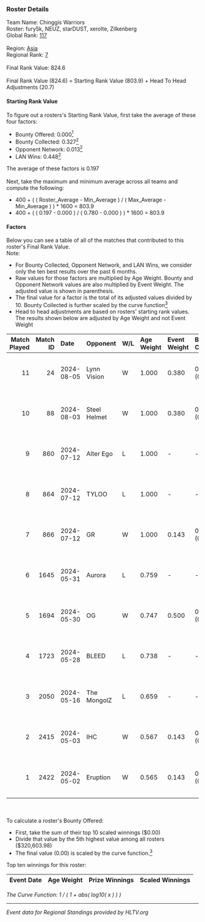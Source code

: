 ### Roster Details<br />
Team Name: Chinggis Warriors<br />
Roster: fury5k, NEUZ, starDUST, xerolte, Zilkenberg<br />
Global Rank: [117](../standings_global.md)<br />
<br />
Region: [Asia]( ../standings_asia.md)<br />
Regional Rank: [7]( ../standings_asia.md)<br />
<br />
Final Rank Value:  824.6<br />
<br />
Final Rank Value (824.6) = Starting Rank Value (803.9) + Head To Head Adjustments (20.7)<br />

#### Starting Rank Value<br />
To figure out a rosters's Starting Rank Value, first take the average of these four factors:<br />
- Bounty Offered: 0.000[<sup>1</sup>](#table2)
- Bounty Collected: 0.327[<sup>2</sup>](#table1)
- Opponent Network: 0.013[<sup>2</sup>](#table1)
- LAN Wins: 0.448[<sup>2</sup>](#table1)

The average of these factors is 0.197<br />
<br />
Next, take the maximum and minimum average across all teams and compute the following:<br />
- 400 + ( ( Roster_Average - Min_Average ) / ( Max_Average - Min_Average ) ) * 1600 = 803.9
- 400 + ( ( 0.197 - 0.000 ) / ( 0.780 - 0.000 ) ) * 1600 = 803.9


#### Factors<br />
Below you can see a table of all of the matches that contributed to this roster's Final Rank Value.<br />
Note:<br />

- For Bounty Collected, Opponent Network, and LAN Wins, we consider only the ten best results over the past 6 months.
- Raw values for those factors are multiplied by Age Weight. Bounty and Opponent Network values are also multiplied by Event Weight. The adjusted value is shown in parenthesis.
- The final value for a factor is the total of its adjusted values divided by 10. Bounty Collected is further scaled by the curve function[<sup>3</sup>](#curveFunction)
- Head to head adjustments are based on rosters' starting rank values. The results shown below are adjusted by Age Weight and not Event Weight
<span id="table1"></span><br />


| Match Played | Match ID | Date       | Opponent     | W/L | Age Weight | Event Weight | Bounty Collected | Opponent Network | LAN Wins  | H2H Adj. | Roster                                      |
| -: | -: | :- | :- | :- | :- | :- | :- | :- | :- | -: | :- |
|           11 |       24 | 2024-08-05 | Lynn Vision  | W   | 1.000      | 0.380        | 0.086 (0.033)    | 0.186 (0.071)    | 1 (1.000) |    24.84 | fury5k, NEUZ, starDUST, xerolte, Zilkenberg |
|           10 |       88 | 2024-08-03 | Steel Helmet | W   | 1.000      | 0.380        | 0.005 (0.002)    | 0.000 (0.000)    | 1 (1.000) |     5.73 | fury5k, NEUZ, starDUST, xerolte, Zilkenberg |
|            9 |      860 | 2024-07-12 | Alter Ego    | L   | 1.000      | -            | -                | -                | -         |   -25.85 | fury5k, NEUZ, starDUST, xerolte, Zilkenberg |
|            8 |      864 | 2024-07-12 | TYLOO        | L   | 1.000      | -            | -                | -                | -         |   -13.36 | fury5k, NEUZ, starDUST, xerolte, Zilkenberg |
|            7 |      866 | 2024-07-12 | GR           | W   | 1.000      | 0.143        | 0.008 (0.001)    | 0.074 (0.011)    | 0 (0.000) |     9.08 | fury5k, NEUZ, starDUST, xerolte, Zilkenberg |
|            6 |     1645 | 2024-05-31 | Aurora       | L   | 0.759      | -            | -                | -                | -         |    -0.41 | fury5k, NEUZ, starDUST, xerolte, Zilkenberg |
|            5 |     1694 | 2024-05-30 | OG           | W   | 0.747      | 0.500        | 0.137 (0.051)    | 0.123 (0.046)    | 1 (0.747) |    17.93 | fury5k, NEUZ, starDUST, xerolte, Zilkenberg |
|            4 |     1723 | 2024-05-28 | BLEED        | L   | 0.738      | -            | -                | -                | -         |    -0.97 | fury5k, NEUZ, starDUST, xerolte, Zilkenberg |
|            3 |     2050 | 2024-05-16 | The MongolZ  | L   | 0.659      | -            | -                | -                | -         |    -0.05 | fury5k, NEUZ, starDUST, xerolte, Zilkenberg |
|            2 |     2415 | 2024-05-03 | IHC          | W   | 0.567      | 0.143        | 0.000 (0.000)    | 0.022 (0.002)    | 1 (0.567) |     2.04 | fury5k, NEUZ, starDUST, xerolte, Zilkenberg |
|            1 |     2422 | 2024-05-02 | Eruption     | W   | 0.565      | 0.143        | 0.000 (0.000)    | 0.000 (0.000)    | 1 (0.565) |     1.67 | fury5k, NEUZ, starDUST, xerolte, Zilkenberg |

<br />
<span id="table2"></span><br />
To calculate a roster's Bounty Offered:<br />

- First, take the sum of their top 10 scaled winnings ($0.00)
- Divide that value by the 5th highest value among all rosters ($320,603.98)
- The final value (0.00) is scaled by the curve function.[<sup>3</sup>](#curveFunction)

Top ten winnings for this roster:<br />

| Event Date | Age Weight | Prize Winnings | Scaled Winnings |
| :- | -: | :- | :- |


<span id="curveFunction"></span>_The Curve Function: 1 / ( 1 + abs( log10( x ) ) )_<br />

---
_Event data for Regional Standings provided by HLTV.org_<br />
